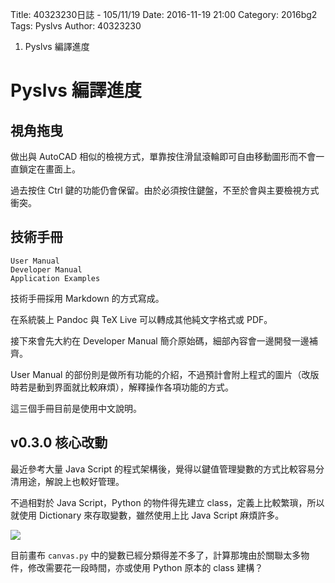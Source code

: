 Title: 40323230日誌 - 105/11/19
Date: 2016-11-19 21:00
Category: 2016bg2
Tags: Pyslvs
Author: 40323230

1. Pyslvs 編譯進度

<!-- PELICAN_END_SUMMARY -->

Pyslvs 編譯進度
===

視角拖曳
---

做出與 AutoCAD 相似的檢視方式，單靠按住滑鼠滾輪即可自由移動圖形而不會一直鎖定在畫面上。

過去按住 Ctrl 鍵的功能仍會保留。由於必須按住鍵盤，不至於會與主要檢視方式衝突。

技術手冊
---

```
User Manual
Developer Manual
Application Examples
```

技術手冊採用 Markdown 的方式寫成。

在系統裝上 Pandoc 與 TeX Live 可以轉成其他純文字格式或 PDF。

接下來會先大約在 Developer Manual 簡介原始碼，細部內容會一邊開發一邊補齊。

User Manual 的部份則是做所有功能的介紹，不過預計會附上程式的圖片（改版時若是動到界面就比較麻煩），解釋操作各項功能的方式。

這三個手冊目前是使用中文說明。

v0.3.0 核心改動
---

最近參考大量  Java Script 的程式架構後，覺得以鍵值管理變數的方式比較容易分清用途，解說上也較好管理。

不過相對於 Java Script，Python 的物件得先建立 class，定義上比較繁瑣，所以就使用 Dictionary 來存取變數，雖然使用上比 Java Script 麻煩許多。

![](https://raw.githubusercontent.com/coursemdetw/project_site_files/gh-pages/files/2016spring/g2/Python_solvespace/1119_01.jpg)

目前畫布 `canvas.py` 中的變數已經分類得差不多了，計算那塊由於關聯太多物件，修改需要花一段時間，亦或使用 Python 原本的 class 建構？